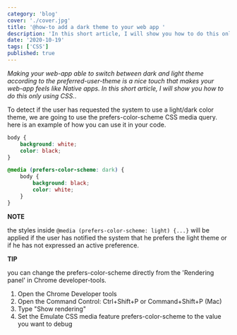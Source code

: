 ```yaml
---
category: 'blog'
cover: './cover.jpg'
title: '@how-to add a dark theme to your web app '
description: 'In this short article, I will show you how to do this only using CSS.'
date: '2020-10-19'
tags: ['CSS']
published: true
---
```


_Making your web-app able to switch between dark and light theme according to the preferred-user-theme is a nice touch that makes your web-app feels like Native apps. In this short article, I will show you how to do this only using CSS._.

To detect if the user has requested the system to use a light/dark color theme, we are going to use the prefers-color-scheme CSS media query.
here is an example of how you can use it in your code.

```css
body { 
    background: white; 
    color: black; 
}

@media (prefers-color-scheme: dark) {
    body { 
        background: black; 
        color: white; 
    }
}
```
**NOTE**

the styles inside `@media (prefers-color-scheme: light) {...}` will be applied if the user has notified the system that he prefers the light theme or if he has not expressed an active preference.

**TIP**

you can change the prefers-color-scheme directly from the 'Rendering panel' in Chrome developer-tools.

1.  Open the Chrome Developer tools
2.  Open the Command Control: Ctrl+Shift+P or Command+Shift+P (Mac)
3.  Type "Show rendering"
4.  Set the Emulate CSS media feature prefers-color-scheme to the value you want to debug
